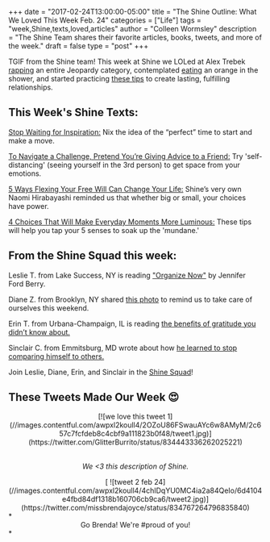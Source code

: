 +++
  date = "2017-02-24T13:00:00-05:00"
  title = "The Shine Outline: What We Loved This Week Feb. 24"
  categories = ["Life"]
  tags = "week,Shine,texts,loved,articles"
  author = "Colleen Wormsley"
  description = "The Shine Team shares their favorite articles, books, tweets, and more of the week."
  draft = false
  type = "post"
+++



TGIF from the Shine team! This week at Shine we LOLed at Alex Trebek [rapping](http://www.huffingtonpost.com/entry/alex-trebek-raps-jeopardy-category_us_58aba25fe4b0f077b3ed42b1) an entire Jeopardy category, contemplated [eating](ttp://hellogiggles.com/shower-orange-reddit/?utm_campaign=twittersocialflow&utm_source=Social&utm_medium=Twitter) an orange in the shower, and started practicing [these tips](http://www.businessinsider.com/10-steps-to-creating-lasting-fulfilling-friendships-2017-2?amp) to create lasting, fulfilling relationships.

## This Week's Shine Texts: 

[Stop Waiting for Inspiration:](https://medium.com/the-mission/stop-waiting-for-inspiration-22c4ba61dbd2#.ah9stqq85) Nix the idea of the “perfect” time to start and make a move.

[To Navigate a Challenge, Pretend You’re Giving Advice to a Friend:](http://nymag.com/scienceofus/2017/02/self-distancing-will-help-you-make-smarter-deciions.html) Try 'self-distancing' (seeing yourself in the 3rd person) to get space from your emotions. 

[5 Ways Flexing Your Free Will Can Change Your Life:](http://advice.shinetext.com/articles/5-ways-flexing-your-free-will-can-change-your-life/?utm_source=Shine&utm_medium=Blog) Shine’s very own Naomi Hirabayashi reminded us that whether big or small, your choices have power. 

[4 Choices That Will Make Everyday Moments More Luminous:](http://www.mindbodygreen.com/0-23083/4-choices-that-will-make-everyday-moments-more-luminous.html) These tips will help you tap your 5 senses to soak up the 'mundane.'

## From the Shine Squad this week:

Leslie T. from Lake Success, NY is reading ["Organize Now"](https://www.amazon.com/Organize-Now-Week-Week-Simplify/dp/1440308632) by Jennifer Ford Berry. 

Diane Z. from Brooklyn, NY shared [this photo](https://www.facebook.com/ShineText/posts/848713501938012) to remind us to take care of ourselves this weekend.

Erin T. from Urbana-Champaign, IL is reading [the benefits of gratitude you didn’t know about. ](http://happierhuman.com/benefits-of-gratitude/)

Sinclair C. from Emmitsburg, MD wrote about how [he learned to stop comparing himself to others. ](http://advice.shinetext.com/articles/how-this-shine-squad-member-stopped-comparing-himself-to-others/?utm_source=Shine&utm_medium=Blog)


Join Leslie, Diane, Erin, and Sinclair in the [Shine Squad](http://www.shinetext.com/squad/?utm_source=Shine&utm_medium=Blog)!

## These Tweets Made Our Week 😍

<center> [![we love this tweet 1](//images.contentful.com/awpxl2koull4/2OZoU86FSwauAYc6w8AMyM/2c657c7fcfdeb8c4cbf9a111823b0f48/tweet1.jpg)](https://twitter.com/GlitterBurrito/status/834443336262025221) </center>
<br>

*<center> We <3 this description of Shine. </center>*

<center>[
![tweet 2 feb 24](//images.contentful.com/awpxl2koull4/4chIDqYU0MC4ia2a84QeIo/6d4104e4fbd84df1318b160706cb9ca6/tweet2.jpg)](https://twitter.com/missbrendajoyce/status/834767264796835840) </center>
*<center> Go Brenda! We're #proud of you! </center>*



<div class="pubexchange_module" id="pubexchange_below_content" data-pubexchange-module-id="2323"></div>

<script>(function(w, d, s, id) {
 w.PUBX=w.PUBX || {pub: "shine_text", discover: false, lazy: true};
 var js, pjs = d.getElementsByTagName(s)[0];
 if (d.getElementById(id)) return;
 js = d.createElement(s); js.id = id; js.async = true;
 js.src = "//main.pubexchange.com/loader.min.js";
 pjs.parentNode.insertBefore(js, pjs);
}(window, document, "script", "pubexchange-jssdk"));</script>
